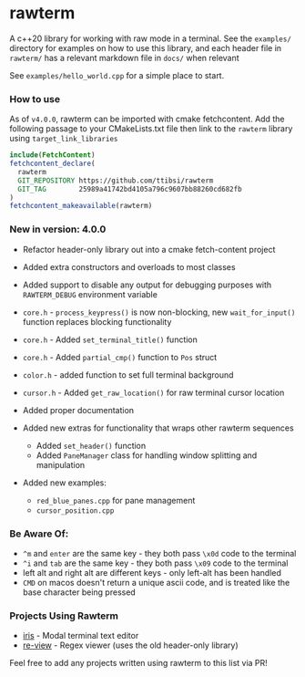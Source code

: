 # rawterm
A c++20 library for working with raw mode in a terminal. See the
`examples/` directory for examples on how to use this library, and each
header file in `rawterm/` has a relevant markdown file in `docs/` when
relevant

See `examples/hello_world.cpp` for a simple place to start.

### How to use
As of `v4.0.0`, rawterm can be imported with cmake fetchcontent. Add the
following passage to your CMakeLists.txt file then link to the `rawterm`
library using `target_link_libraries`

```cmake
include(FetchContent)
fetchcontent_declare(
  rawterm
  GIT_REPOSITORY https://github.com/ttibsi/rawterm
  GIT_TAG        25989a41742bd4105a796c9607bb88260cd682fb
)
fetchcontent_makeavailable(rawterm)
```

### New in version: 4.0.0
* Refactor header-only library out into a cmake fetch-content project
* Added extra constructors and overloads to most classes
* Added support to disable any output for debugging purposes with
`RAWTERM_DEBUG` environment variable

* `core.h` - `process_keypress()` is now non-blocking, new `wait_for_input()`
function replaces blocking functionality
* `core.h` - Added `set_terminal_title()` function
* `core.h` - Added `partial_cmp()` function to `Pos` struct
* `color.h` - added function to set full terminal background
* `cursor.h` - Added `get_raw_location()` for raw terminal cursor location
* Added proper documentation

* Added new extras for functionality that wraps other rawterm sequences
    * Added `set_header()` function
    * Added `PaneManager` class for handling window splitting and manipulation

* Added new examples:
    * `red_blue_panes.cpp` for pane management
    * `cursor_position.cpp`

### Be Aware Of:
* `^m` and `enter` are the same key - they both pass `\x0d` code to the terminal
* `^i` and `tab` are the same key - they both pass `\x09` code to the terminal
* left alt and right alt are different keys - only left-alt has been handled
* `CMD` on macos doesn't return a unique ascii code, and is treated like the
base character being pressed

### Projects Using Rawterm
* [iris](https://github.com/ttibsi/iris) - Modal terminal text editor
* [re-view](https://github.com/ttibsi/re-view) - Regex viewer (uses the old header-only library)

Feel free to add any projects written using rawterm to this list via PR!

